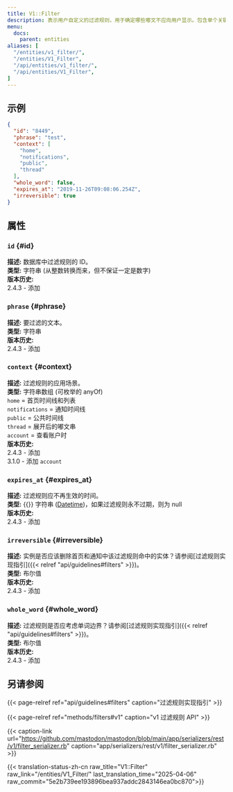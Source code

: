 ```yaml
---
title: V1::Filter
description: 表示用户自定义的过滤规则，用于确定哪些嘟文不应向用户显示。包含单个关键词或短语。
menu:
  docs:
    parent: entities
aliases: [
  "/entities/v1_filter/",
  "/entities/V1_Filter",
  "/api/entities/v1_filter/",
  "/api/entities/V1_Filter",
]
---
```


## 示例

```json
{
  "id": "8449",
  "phrase": "test",
  "context": [
    "home",
    "notifications",
    "public",
    "thread"
  ],
  "whole_word": false,
  "expires_at": "2019-11-26T09:08:06.254Z",
  "irreversible": true
}
```

## 属性

### `id` {#id}

**描述:** 数据库中过滤规则的 ID。\
**类型:** 字符串 (从整数转换而来，但不保证一定是数字)\
**版本历史:**\
2.4.3 - 添加

### `phrase` {#phrase}

**描述:** 要过滤的文本。\
**类型:** 字符串\
**版本历史:**\
2.4.3 - 添加

### `context` {#context}

**描述:** 过滤规则的应用场景。\
**类型:** 字符串数组 (可枚举的 anyOf)\
`home` = 首页时间线和列表\
`notifications` = 通知时间线\
`public` = 公共时间线\
`thread` = 展开后的嘟文串\
`account` = 查看账户时\
**版本历史:**\
2.4.3 - 添加\
3.1.0 - 添加 `account`

### `expires_at` {#expires_at}

**描述:** 过滤规则应不再生效的时间。\
**类型:** {{<nullable>}} 字符串 ([Datetime](/api/datetime-format#datetime))，如果过滤规则永不过期，则为 null\
**版本历史:**\
2.4.3 - 添加

### `irreversible` {#irreversible}

**描述:** 实例是否应该删除首页和通知中该过滤规则命中的实体？请参阅[过滤规则实现指引]({{< relref "api/guidelines#filters" >}})。\
**类型:** 布尔值\
**版本历史:**\
2.4.3 - 添加

### `whole_word` {#whole_word}

**描述:** 过滤规则是否应考虑单词边界？请参阅[过滤规则实现指引]({{< relref "api/guidelines#filters" >}})。\
**类型:** 布尔值\
**版本历史:**\
2.4.3 - 添加

## 另请参阅

{{< page-relref ref="api/guidelines#filters" caption="过滤规则实现指引" >}}

{{< page-relref ref="methods/filters#v1" caption="v1 过滤规则 API" >}}

{{< caption-link url="https://github.com/mastodon/mastodon/blob/main/app/serializers/rest/v1/filter_serializer.rb" caption="app/serializers/rest/v1/filter_serializer.rb" >}}

{{< translation-status-zh-cn raw_title="V1::Filter" raw_link="/entities/V1_Filter/" last_translation_time="2025-04-06" raw_commit="5e2b739ee193896bea937addc2843146ea0bc870">}}
